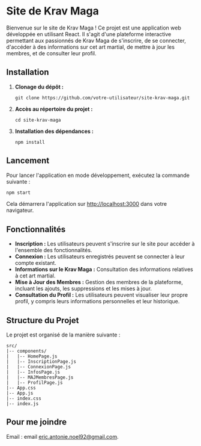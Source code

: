 
# Site de Krav Maga

Bienvenue sur le site de Krav Maga ! Ce projet est une application web développée en utilisant React. Il s'agit d'une plateforme interactive permettant aux passionnés de Krav Maga de s'inscrire, de se connecter, d'accéder à des informations sur cet art martial, de mettre à jour les membres, et de consulter leur profil.

## Installation

1. **Clonage du dépôt :**  
   ```
   git clone https://github.com/votre-utilisateur/site-krav-maga.git
   ```
2. **Accès au répertoire du projet :**  
   ```
   cd site-krav-maga
   ```
3. **Installation des dépendances :**  
   ```
   npm install
   ```

## Lancement

Pour lancer l'application en mode développement, exécutez la commande suivante :

```bash
npm start
```

Cela démarrera l'application sur [http://localhost:3000](http://localhost:3000) dans votre navigateur.

## Fonctionnalités

- **Inscription :** Les utilisateurs peuvent s'inscrire sur le site pour accéder à l'ensemble des fonctionnalités.
- **Connexion :** Les utilisateurs enregistrés peuvent se connecter à leur compte existant.
- **Informations sur le Krav Maga :** Consultation des informations relatives à cet art martial.
- **Mise à Jour des Membres :** Gestion des membres de la plateforme, incluant les ajouts, les suppressions et les mises à jour.
- **Consultation du Profil :** Les utilisateurs peuvent visualiser leur propre profil, y compris leurs informations personnelles et leur historique.

## Structure du Projet

Le projet est organisé de la manière suivante :

```
src/
|-- components/
|   |-- HomePage.js
|   |-- InscriptionPage.js
|   |-- ConnexionPage.js
|   |-- InfosPage.js
|   |-- MAJMembresPage.js
|   |-- ProfilPage.js
|-- App.css
|-- App.js
|-- index.css
|-- index.js
```

## Pour me joindre

Email :  email eric.antonie.noel92@gmail.com.
